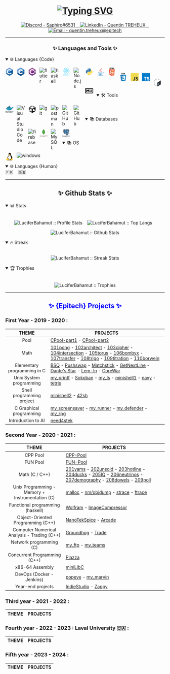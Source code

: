 <!-- Welcome animated text -->
<div align="center">
    <h1>
        <a href="https://git.io/typing-svg"><img src="https://readme-typing-svg.demolab.com?font=Fira+Code&weight=500&duration=3000&pause=500&center=true&multiline=true&width=650&height=125&lines=Hi+%F0%9F%91%8B+I'm+Quentin+TREHEUX%2C+Nice+to+meet+you;I+am+4th+year+studient+at+Epitech+Paris;And+at+Laval+University+(September+2022+-+April+2023);I'm+a+passionate+developper+from+France+(Paris)+%F0%9F%87%AB%F0%9F%87%B7" alt="Typing SVG" /></a>
    </h1>
</div>

<!-- Contact -->

<div align="center">
    <!-- Discord -->
    <a href="https://discord.com/users/529246373757976586" title="My Discord">
    <img src="https://img.shields.io/static/v1?label=Discord&message=!+Saphiro%236531&color=5865F2&style=for-the-badge&logo=discord&logoColor=5865F2" alt="Discord - Saphiro#6531" />
    &#8287;&#8287;
    <!-- LinkedIn -->
    <a href="https://www.linkedin.com/in/quentin-treheux-7b1b3b1b2/" title="My LinkedIn">
    <img src="https://img.shields.io/static/v1?label=LinkedIn&message=Quentin+TREHEUX&color=0A66C2&style=for-the-badge&logo=linkedin&logoColor=0A66C2" alt="LinkedIn - Quentin TREHEUX" />
    &#8287;&#8287;
    <!-- Email -->
    <a href="mailto:quentin.treheux@epitech.eu" title="My Email">
    <img src="https://img.shields.io/static/v1?label=Email&message=quentin.treheux%40epitech.eu&color=EA4335&style=for-the-badge&logo=gmail&logoColor=EA4335" alt="Email - quentin.treheux@epitech" />
    </a>
</div>

---

<!-- Languages and Tools -->

<h3 align="center">✨ Languages and Tools ✨</h2>

<details open> <!-- Languages -->
<summary>🌐 Languages {Code}</summary>
    <br />
    <!-- C -->
    <img align="left" src="https://raw.githubusercontent.com/devicons/devicon/master/icons/c/c-original.svg" alt="c" width="26px" style="padding-right:10px;" />
    &#8287;&#8287;
    <!-- C++ -->
    <img align="left" src="https://raw.githubusercontent.com/devicons/devicon/master/icons/cplusplus/cplusplus-original.svg" alt="cplusplus" width="26px" style="padding-right:10px;" />
    &#8287;&#8287;
    <!-- C# -->
    <img align="left" src="https://raw.githubusercontent.com/devicons/devicon/master/icons/csharp/csharp-original.svg" alt="csharp" width="26px" style="padding-right:10px;" />
    &#8287;&#8287;
    <!-- Flutter -->
    <img align="left" src="https://www.vectorlogo.zone/logos/flutterio/flutterio-icon.svg" alt="flutter" width="26px" style="padding-right:10px;" />
    &#8287;&#8287;
    <!-- Haskell -->
    <img align="left" src="https://upload.wikimedia.org/wikipedia/commons/1/1c/Haskell-Logo.svg" alt="haskell" width="26px" style="padding-right:10px;" />
    &#8287;&#8287;
    <!-- React -->
    <img align="left" src="https://raw.githubusercontent.com/devicons/devicon/master/icons/react/react-original-wordmark.svg" alt="react" width="26px" style="padding-right:10px;" />
    &#8287;&#8287;
    <!-- NodeJs -->
    <img align="left" src="https://cdn.jsdelivr.net/gh/devicons/devicon/icons/nodejs/nodejs-original.svg" alt="Node.js" width="26px" style="padding-right:10px;" />
    &#8287;&#8287;
    <!-- Python -->
    <img align="left" src="https://raw.githubusercontent.com/devicons/devicon/master/icons/python/python-original.svg" alt="python" width="26px" style="padding-right:10px;" />
    &#8287;&#8287;
    <!-- Java -->
    <img align="left" src="https://raw.githubusercontent.com/devicons/devicon/master/icons/java/java-original.svg" alt="java" width="26px" style="padding-right:10px;" />
    &#8287;&#8287;
    <!-- HTML -->
    <img align="left" src="https://raw.githubusercontent.com/devicons/devicon/master/icons/html5/html5-original-wordmark.svg" alt="html5" width="26px" style="padding-right:10px;" />
    &#8287;&#8287;
    <!-- CSS -->
    <img align="left" src="https://raw.githubusercontent.com/devicons/devicon/master/icons/css3/css3-original-wordmark.svg" alt="css3" width="26px" style="padding-right:10px;" />
    &#8287;&#8287;
    <!-- JS -->
    <img align="left" src="https://raw.githubusercontent.com/devicons/devicon/master/icons/javascript/javascript-original.svg" alt="javascript" width="26px" style="padding-right:10px;" />
    &#8287;&#8287;
    <!-- TS -->
    <img align="left" src="https://raw.githubusercontent.com/devicons/devicon/master/icons/typescript/typescript-original.svg" alt="typescript" width="26px" style="padding-right:10px;" />
    &#8287;&#8287;
    <!-- Shell -->
    <img align="left" src="https://raw.githubusercontent.com/devicons/devicon/master/icons/bash/bash-original.svg" alt="bash" width="26px" style="padding-right:10px;" />
    &#8287;&#8287;
    <!-- Markdown -->
    <img align="left" src="https://raw.githubusercontent.com/devicons/devicon/master/icons/markdown/markdown-original.svg" alt="markdown" width="26px" style="padding-right:10px;" />
    &#8287;&#8287;
</details>
&#8287;&#8287;


<details open> <!-- Tools -->
<summary>🛠️ Tools</summary>
<br />
    <!-- Docker -->
    <img align="left" src="https://raw.githubusercontent.com/devicons/devicon/master/icons/docker/docker-original-wordmark.svg" alt="docker" width="26px" style="padding-right:10px;" />
    &#8287;&#8287;
    <!-- VSCode -->
    <img align="left" src="https://cdn.jsdelivr.net/gh/devicons/devicon/icons/vscode/vscode-original.svg" alt="Visual Studio Code" width="26px" style="padding-right:10px;"  />
    &#8287;&#8287;
    <!-- Unity -->
    <img align="left" src="https://raw.githubusercontent.com/devicons/devicon/master/icons/unity/unity-original.svg" alt="unity" width="26px" style="padding-right:10px;" />
    &#8287;&#8287;
    <!-- Git -->
    <img align="left" src="https://www.vectorlogo.zone/logos/git-scm/git-scm-icon.svg" alt="git" width="26px" style="padding-right:10px;" />
    &#8287;&#8287;
    <!-- Postman -->
    <img align="left" src="https://www.vectorlogo.zone/logos/getpostman/getpostman-icon.svg" alt="postman" width="26px" style="padding-right:10px;" />
    &#8287;&#8287;
    <!-- Github light -->
    <img align="left" src="https://user-images.githubusercontent.com/3369400/139448065-39a229ba-4b06-434b-bc67-616e2ed80c8f.png#gh-light-mode-only" alt="GitHub" width="26px" style="padding-right:10px;"  />
    <!-- Github dark -->
    <img align="left" src="https://user-images.githubusercontent.com/3369400/139447912-e0f43f33-6d9f-45f8-be46-2df5bbc91289.png#gh-dark-mode-only" alt="GitHub" width="26px" style="padding-right:10px;"  />
</details>
&#8287;&#8287;

<details open> <!-- Databases -->
<summary>📚 Databases</summary>
<br />
    <!-- Firebase -->
    <img align="left" src="https://www.vectorlogo.zone/logos/firebase/firebase-icon.svg" alt="firebase" width="26px" style="padding-right:10px;" />
    &#8287;&#8287;
    <!-- MongoDB -->
    <img align="left" src="https://raw.githubusercontent.com/devicons/devicon/master/icons/mongodb/mongodb-original-wordmark.svg" alt="mongodb" width="26px" style="padding-right:10px;" />
    &#8287;&#8287;
    <!-- MySQL -->
    <img align="left" src="https://cdn.jsdelivr.net/gh/devicons/devicon/icons/mysql/mysql-original.svg" alt="MySQL" width="26px" style="padding-right:10px;" />
    &#8287;&#8287;
    <!-- PostgreSQL -->
    <img align="left" src="https://raw.githubusercontent.com/devicons/devicon/master/icons/postgresql/postgresql-original-wordmark.svg" alt="postgresql" width="26px" style="padding-right:10px;" />
</details>
&#8287;&#8287;

<details open> <!-- OS -->
<summary>📚 OS</summary>
<br />
    <!-- Linux -->
    <img align="left" src="https://raw.githubusercontent.com/devicons/devicon/master/icons/linux/linux-original.svg" alt="linux" width="26px" style="padding-right:10px;" />
    &#8287;&#8287;
    <!-- Windows -->
    <img align="left" src="https://upload.wikimedia.org/wikipedia/commons/thumb/e/e2/Windows_logo_and_wordmark_-_2021.svg/langfr-1920px-Windows_logo_and_wordmark_-_2021.svg.png" alt="windows" width="75px" style="padding-right:10px;" />
</details>
&#8287;&#8287;

<details open> <!-- Languages -->
<summary>🌐 Languages {Human}</summary>
    <!-- French Native -->
    🇫🇷
    &#8287;&#8287;
    <!-- English -->
    🇬🇧
<br />
</details>

---

<!-- Github Stats -->
<h2 align="center">✨ Github Stats ✨</h2>

<details open> <!-- Stats -->
<summary>📊 Stats</summary>
    <br />
    <p align="center">
        <img src="https://github-readme-stats.vercel.app/api?username=LuciferBahamut&show_icons=true&theme=radical" alt="LuciferBahamut :: Profile Stats" />
        &#8287;&#8287;
        <img src="https://github-readme-stats.vercel.app/api/top-langs/?username=LuciferBahamut&langs_count=10&theme=radical&layout=compact" alt="LuciferBahamut :: Top Langs" />
        &#8287;&#8287;
        <p align="center">
        <img src="https://metrics.lecoq.io/LuciferBahamut?template=classic&base.header=0&base.activity=0&base.community=0&base.repositories=0&base.metadata=0&isocalendar=1&languages=1&isocalendar.duration=half-year&languages.colors=github&languages.threshold=0%25&config.timezone=Europe%2FParis" alt="LuciferBahamut :: Github Stats" />
    </p>
</details>

<details open> <!-- Streak -->
<summary>🔥 Streak</summary>
    <br />
    <p align="center">
        <img src="https://github-readme-streak-stats.herokuapp.com/?user=LuciferBahamut&theme=radical" alt="LuciferBahamut :: Streak Stats" />
    </p>
</details>

<details open> <!-- Trophies -->
<summary>🏆 Trophies</summary>
    <br />
    <p align="center">
        <img src="https://github-profile-trophy.vercel.app/?username=LuciferBahamut&theme=radical" alt="LuciferBahamut :: Trophies" />
    </p>
</details>

---

<!-- Epitech Projects -->
<h2 align="center" style="color:blue;">✨ {Epitech} Projects ✨</h2>


### First Year - 2019 - 2020 :
| THEME | PROJECTS |
|:---:|---|
| Pool | [CPool-part1][CPool1] - [CPool-part2][CPool2] |
| Math | [101pong][101] - [102architect][102] - [103cipher][103] - [104intersection][104] - [105torus][105] - [106bombyx][106] - [107transfer][107] - [108trigo][108] - [109titration][109] - [110borwein][110] |
| Elementary programming in C | [BSQ][BSQ] - [Pushswap][Pushswap] - [Matchstick][Matchstick] - [GetNextLine][GNL] - [Dante's Star][Dante] - [Lem-In][Lemin] - [CoreWar][CoreWar] |
| Unix System programming | [my_printf][printf] - [Sokoban][Sokoban] - [my_ls][ls] - [minishell1][m1] - [navy][navy] - [tetris][tetris] |
| Shell programming project | [minishell2][m2] - [42sh][42sh] |
| C Graphical programming | [my_screensaver][screensaver] - [my_runner][runner] - [my_defender][defender] - [my_rpg][rpg] |
| Introduction to AI | [need4stek][N4S] |

### Second Year - 2020 - 2021 :
| THEME | PROJECTS |
|:---:|---|
| CPP Pool | [CPP-Pool][CPPPool] |
| FUN Pool | [FUN-Pool][FUNPool] |
| Math (C / C++) | [201yams][201] - [202unsold][202] - [203hotline][203] - [204ducks][204] - [205IQ][205] - [206neutrinos][206] - [207demography][207] - [208dowels][208] - [209poll][209] |
| Unix Programming - Memory + Instrumentation (C) | [malloc][malloc] - [nm/objdump][nmobj] - [strace][strace] - [ftrace][ftrace] |
| Functional programming (haskell) | [Wolfram][Wolfram] - [ImageCompressor][ImageComp] |
| Object-Oriented Programming (C++) | [NanoTekSpice][Nano] - [Arcade][Arcade] |
| Computer Numerical Analysis - Trading (C++) | [Groundhog][Groundhog] - [Trade][Trade] |
| Network programming (C) | [my_ftp][ftp] - [my_teams][teams] |
| Concurrent Programming (C++) | [Plazza][Plazza] |
| x86-64 Assembly | [miniLibC][miniLibC] |
| DevOps (Docker - Jenkins) | [popeye][popeye] - [my_marvin][marvin] |
| Year-end projects | [IndieStudio][IndieStudio] - [Zappy][Zappy] |

### Third year - 2021 - 2022 :
| THEME | PROJECTS |
|:---:|---|

### Fourth year - 2022 - 2023 : Laval University 🇨🇦 : 
| THEME | PROJECTS |
|:---:|---|

### Fifth year - 2023 - 2024 :
| THEME | PROJECTS |
|:---:|---|

<!-- TEK 1 -->

<!-- CPool -->
[CPool1]: https://github.com/LuciferBahamut/CPool-Part-1
[CPool2]: https://github.com/LuciferBahamut/CPool-Part-2
<!-- MATHS -->
[101]: https://github.com/LuciferBahamut/101pong
[102]: https://github.com/LuciferBahamut/102architect
[103]: https://github.com/LuciferBahamut/103cipher
[104]: https://github.com/LuciferBahamut/104intersection
[105]: https://github.com/luciferBahamut/105torus
[106]: https://github.com/LuciferBahamut/106bombyx
[107]: https://github.com/LuciferBahamut/107transfer
[108]: https://github.com/LuciferBahamut/108trigo
[109]: https://github.com/LuciferBahamut/109titration
[110]: https://github.com/LuciferBahamut/110borwein
<!-- CPE -->
[BSQ]: https://github.com/LuciferBahamut/BSQ
[Pushswap]: https://github.com/LuciferBahamut/Pushswap
[Matchstick]: https://github.com/LuciferBahamut/Matchstick
[GNL]: https://github.com/LuciferBahamut/GetNextLine
[Dante]: https://github.com/LuciferBahamut/Dante-s_star
[Lemin]: https://github.com/LuciferBahamut/Lem-In
[CoreWar]: https://github.com/LuciferBahamut/CoreWar
<!-- PSU -->
[printf]: https://github.com/LuciferBahamut/My_Printf
[Sokoban]: https://github.com/LuciferBahamut/Sokoban
[ls]: https://github.com/LuciferBahamut/My_ls
[m1]: https://github.com/LuciferBahamut/Minishell1
[navy]: https://github.com/LuciferBahamut/Navy
[tetris]: https://github.com/LuciferBahamut/Tetris
<!-- SHELL -->
[m2]: https://github.com/LuciferBahamut/Minishell2
[42sh]: https://github.com/LuciferBahamut/42sh
<!-- GRAPHIC -->
[screensaver]: https://github.com/Nekory23/my_screensaver
[runner]: https://github.com/Nekory23/my_runner
[defender]: https://github.com/Nekory23/my_defender
[rpg]: https://github.com/Nekory23/my_RPG
<!-- AI -->
[N4S]: https://github.com/Nekory23/need4stek

<!-- TEK 2 -->

<!-- CPP POOL -->
[CPPPool]: https://github.com/Nekory23/CPP_Pool_2020
<!-- FUN POOL -->
[FUNPool]: https://github.com/Nekory23/FUN_Pool_2020
<!-- PSU -->
[malloc]: https://github.com/Nekory23/malloc
[nmobj]: https://github.com/Nekory23/nm-objdump
[strace]: https://github.com/Nekory23/strace
[ftrace]: https://github.com/Nekory23/ftrace
<!-- FUN -->
[Wolfram]: https://github.com/Nekory23/Wolfram
[ImageComp]: https://github.com/Nekory23/Image-Compressor
<!-- OOP -->
[Nano]: https://github.com/LuciferBahamut/LuciferBahamut/blob/main/README.md
[Arcade]: https://github.com/LuciferBahamut/LuciferBahamut/blob/main/README.md
<!-- TRADE -->
[Groundhog]: https://github.com/LuciferBahamut/LuciferBahamut/blob/main/README.md
[Trade]: https://github.com/LuciferBahamut/LuciferBahamut/blob/main/README.md
<!-- CURRENT PROG -->
[Plazza]: https://github.com/LuciferBahamut/LuciferBahamut/blob/main/README.md
<!-- MATHS -->
[201]: https://github.com/LuciferBahamut/LuciferBahamut/blob/main/README.md
[202]: https://github.com/LuciferBahamut/LuciferBahamut/blob/main/README.md
[203]: https://github.com/LuciferBahamut/LuciferBahamut/blob/main/README.md
[204]: https://github.com/LuciferBahamut/LuciferBahamut/blob/main/README.md
[205]: https://github.com/LuciferBahamut/LuciferBahamut/blob/main/README.md
[206]: https://github.com/LuciferBahamut/LuciferBahamut/blob/main/README.md
[207]: https://github.com/LuciferBahamut/LuciferBahamut/blob/main/README.md
[208]: https://github.com/LuciferBahamut/LuciferBahamut/blob/main/README.md
[209]: https://github.com/LuciferBahamut/LuciferBahamut/blob/main/README.md
<!-- NETWORK -->
[ftp]: https://github.com/LuciferBahamut/LuciferBahamut/blob/main/README.md
[teams]: https://github.com/LuciferBahamut/LuciferBahamut/blob/main/README.md
<!-- ASSENBLY -->
[miniLibC]: https://github.com/Nekory23/MinilibC
<!-- YEARS END PROJECT -->
[IndieStudio]: https://github.com/LuciferBahamut/LuciferBahamut/blob/main/README.md
[Zappy]: https://github.com/LuciferBahamut/LuciferBahamut/blob/main/README.md
<!-- DEVOPS -->
[popeye]: https://github.com/Nekory23/Popeye
[marvin]: https://github.com/Nekory23/my_marvin


<!-- TEK 3 -->

<!-- TEK 4 🇨🇦 -->

<!-- TEK 5 -->